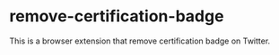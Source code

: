 # remove-certification-badge
This is a browser extension that remove certification badge on Twitter.
